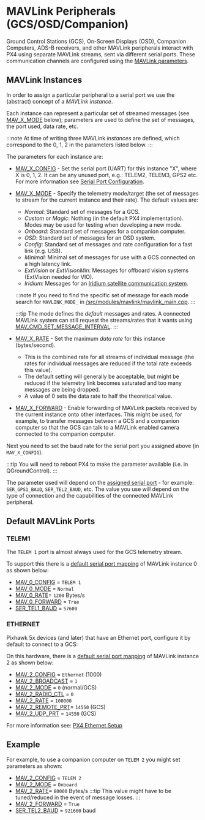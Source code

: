 # MAVLink Peripherals (GCS/OSD/Companion)

Ground Control Stations (GCS), On-Screen Displays (OSD), Companion Computers, ADS-B receivers, and other MAVLink peripherals interact with PX4 using separate MAVLink streams, sent via different serial ports.
These communication channels are configured using the [MAVLink parameters](../advanced_config/parameter_reference.md#mavlink).

## MAVLink Instances

In order to assign a particular peripheral to a serial port we use the (abstract) concept of a *MAVLink instance*.

Each instance can represent a particular set of streamed messages (see [MAV_X_MODE](#MAV_X_MODE) below); parameters are used to define the set of messages, the port used, data rate, etc.

:::note
At time of writing three MAVLink *instances* are defined, which correspond to the 0, 1, 2 in the parameters listed below.
:::

The parameters for each instance are:
- [MAV_X_CONFIG](../advanced_config/parameter_reference.md#MAV_0_CONFIG) - Set the serial port (UART) for this instance "X", where X is 0, 1, 2. 
  It can be any unused port, e.g.: TELEM2, TELEM3, GPS2 etc. For more information see [Serial Port Configuration](../peripherals/serial_configuration.md).
- <span id="MAV_X_MODE"></span>[MAV_X_MODE](../advanced_config/parameter_reference.md#MAV_0_MODE) - Specify the telemetry mode/target (the set of messages to stream for the current instance and their rate).
  The default values are:
  - *Normal*: Standard set of messages for a GCS. 
  - *Custom* or *Magic*: Nothing (in the default PX4 implementation).
     Modes may be used for testing when developing a new mode.
  - *Onboard*: Standard set of messages for a companion computer.
  - *OSD*: Standard set of messages for an OSD system.
  - *Config*: Standard set of messages and rate configuration for a fast link (e.g. USB).
  - *Minimal*: Minimal set of messages for use with a GCS connected on a high latency link.
  - *ExtVision* or *ExtVisionMin*: Messages for offboard vision systems (ExtVision needed for VIO).
  - *Iridium*: Messages for an [Iridium satellite communication system](../advanced_features/satcom_roadblock.md).
  
  :::note
  If you need to find the specific set of message for each mode search for `MAVLINK_MODE_` in [/src/modules/mavlink/mavlink_main.cpp](https://github.com/PX4/PX4-Autopilot/blob/release/1.13/src/modules/mavlink/mavlink_main.cpp).
  :::

  :::tip
  The mode defines the *default* messages and rates.
  A connected MAVLink system can still request the streams/rates that it wants using [MAV_CMD_SET_MESSAGE_INTERVAL](https://mavlink.io/en/messages/common.html#MAV_CMD_SET_MESSAGE_INTERVAL).
  :::
- [MAV_X_RATE](../advanced_config/parameter_reference.md#MAV_0_MODE) - Set the maximum *data rate* for this instance (bytes/second).
  - This is the combined rate for all streams of individual message (the rates for individual messages are reduced if the total rate exceeds this value).
  - The default setting will generally be acceptable, but might be reduced if the telemetry link becomes saturated and too many messages are being dropped.
  - A value of 0 sets the data rate to half the theoretical value.
- [MAV_X_FORWARD](../advanced_config/parameter_reference.md#MAV_0_FORWARD) - Enable forwarding of MAVLink packets received by the current instance onto other interfaces.
  This might be used, for example, to transfer messages between a GCS and a companion computer so that the GCS can talk to a MAVLink enabled camera connected to the companion computer.


Next you need to set the baud rate for the serial port you assigned above (in `MAV_X_CONFIG`).

:::tip
You will need to reboot PX4 to make the parameter available (i.e. in QGroundControl).
:::

The parameter used will depend on the [assigned serial port](../advanced_config/parameter_reference.md#serial)  - for example: `SER_GPS1_BAUD`, `SER_TEL2_BAUD`, etc. 
The value you use will depend on the type of connection and the capabilities of the connected MAVLink peripheral.


<span id="default_ports"></span>
## Default MAVLink Ports

### TELEM1

The `TELEM 1` port is almost always used for the GCS telemetry stream.

To support this there is a [default serial port mapping](../peripherals/serial_configuration.md#default_port_mapping) of MAVLink instance 0 as shown below:
- [MAV_0_CONFIG](../advanced_config/parameter_reference.md#MAV_0_CONFIG) = `TELEM 1`
- [MAV_0_MODE](../advanced_config/parameter_reference.md#MAV_0_MODE) = `Normal`
- [MAV_0_RATE](../advanced_config/parameter_reference.md#MAV_0_RATE)= `1200` Bytes/s
- [MAV_0_FORWARD](../advanced_config/parameter_reference.md#MAV_0_FORWARD) = `True`
- [SER_TEL1_BAUD](../advanced_config/parameter_reference.md#SER_TEL1_BAUD) = `57600`

### ETHERNET

Pixhawk 5x devices (and later) that have an Ethernet port, configure it by default to connect to a GCS:

On this hardware, there is a [default serial port mapping](../peripherals/serial_configuration.md#default_port_mapping) of MAVLink instance 2 as shown below:
- [MAV_2_CONFIG](../advanced_config/parameter_reference.md#MAV_2_CONFIG) = `Ethernet`  (1000)
- [MAV_2_BROADCAST](../advanced_config/parameter_reference.md#MAV_2_BROADCAST) = `1`
- [MAV_2_MODE](../advanced_config/parameter_reference.md#MAV_2_MODE) = `0` (normal/GCS)
- [MAV_2_RADIO_CTL](../advanced_config/parameter_reference.md#MAV_2_RADIO_CTL) = `0`
- [MAV_2_RATE](../advanced_config/parameter_reference.md#MAV_2_RATE) = `100000`
- [MAV_2_REMOTE_PRT](../advanced_config/parameter_reference.md#MAV_2_REMOTE_PRT)= `14550` (GCS)
- [MAV_2_UDP_PRT](../advanced_config/parameter_reference.md#MAV_2_UDP_PRT) = `14550` (GCS)

For more information see: [PX4 Ethernet Setup](../advanced_config/ethernet_setup.md)

## Example

For example, to use a companion computer on `TELEM 2` you might set parameters as shown:
- [MAV_2_CONFIG](../advanced_config/parameter_reference.md#MAV_2_CONFIG) = `TELEM 2`
- [MAV_2_MODE](../advanced_config/parameter_reference.md#MAV_2_MODE) = `Onboard`
- [MAV_2_RATE](../advanced_config/parameter_reference.md#MAV_2_RATE)= `80000` Bytes/s
  :::tip
  This value might have to be tuned/reduced in the event of message losses.
  :::
- [MAV_2_FORWARD](../advanced_config/parameter_reference.md#MAV_2_FORWARD) = `True`
- [SER_TEL2_BAUD](../advanced_config/parameter_reference.md#SER_TEL2_BAUD) = `921600` baud

